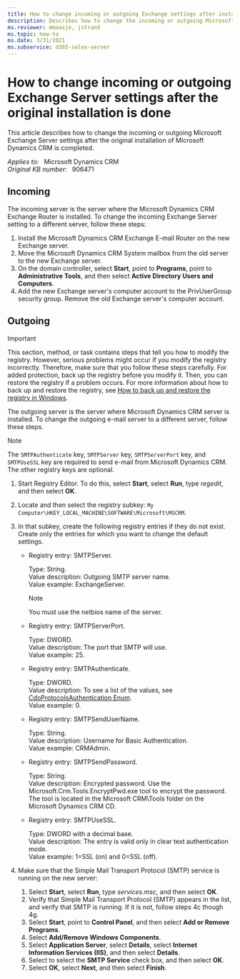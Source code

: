 ```yaml
---
title: How to change incoming or outgoing Exchange settings after installation
description: Describes how to change the incoming or outgoing Microsoft Exchange Server settings after the original installation of Microsoft Dynamics CRM is finished.
ms.reviewer: mmaasjo, jstrand
ms.topic: how-to
ms.date: 3/31/2021
ms.subservice: d365-sales-server
---
```

# How to change incoming or outgoing Exchange Server settings after the original installation is done

This article describes how to change the incoming or outgoing Microsoft Exchange Server settings after the original installation of Microsoft Dynamics CRM is completed.

_Applies to:_ &nbsp; Microsoft Dynamics CRM  
_Original KB number:_ &nbsp; 906471

## Incoming

The incoming server is the server where the Microsoft Dynamics CRM Exchange Router is installed. To change the incoming Exchange Server setting to a different server, follow these steps:

1. Install the Microsoft Dynamics CRM Exchange E-mail Router on the new Exchange server.
2. Move the Microsoft Dynamics CRM System mailbox from the old server to the new Exchange server.
3. On the domain controller, select **Start**, point to **Programs**, point to **Administrative Tools**, and then select **Active Directory Users and Computers**.
4. Add the new Exchange server's computer account to the PrivUserGroup security group. Remove the old Exchange server's computer account.

## Outgoing

> [!IMPORTANT]
> This section, method, or task contains steps that tell you how to modify the registry. However, serious problems might occur if you modify the registry incorrectly. Therefore, make sure that you follow these steps carefully. For added protection, back up the registry before you modify it. Then, you can restore the registry if a problem occurs. For more information about how to back up and restore the registry, see [How to back up and restore the registry in Windows](https://support.microsoft.com/help/322756).

The outgoing server is the server where Microsoft Dynamics CRM server is installed. To change the outgoing e-mail server to a different server, follow these steps.

> [!NOTE]
> The `SMTPAuthenticate` key, `SMTPServer` key, `SMTPServerPort` key, and `SMTPUseSSL` key are required to send e-mail from Microsoft Dynamics CRM. The other registry keys are optional.

1. Start Registry Editor. To do this, select **Start**, select **Run**, type *regedit*, and then select **OK**.
2. Locate and then select the registry subkey: `My Computer\HKEY_LOCAL_MACHINE\SOFTWARE\Microsoft\MSCRM`.
3. In that subkey, create the following registry entries if they do not exist. Create only the entries for which you want to change the default settings.

   - Registry entry: SMTPServer.

     Type: String.  
     Value description: Outgoing SMTP server name.  
     Value example: ExchangeServer.

     > [!NOTE]
     > You must use the netbios name of the server.

   - Registry entry: SMTPServerPort.

     Type: DWORD.  
     Value description: The port that SMTP will use.  
     Value example: 25.

   - Registry entry: SMTPAuthenticate.

     Type: DWORD.  
     Value description: To see a list of the values, see [CdoProtocolsAuthentication Enum](/previous-versions/exchange-server/exchange-10/ms526961(v=exchg.10)).  
     Value example: 0.

   - Registry entry: SMTPSendUserName.

     Type: String.  
     Value description: Username for Basic Authentication.  
     Value example: CRMAdmin.

   - Registry entry: SMTPSendPassword.

     Type: String.  
     Value description: Encrypted password. Use the Microsoft.Crm.Tools.EncryptPwd.exe tool to encrypt the password. The tool is located in the Microsoft CRM\Tools folder on the Microsoft Dynamics CRM CD.

   - Registry entry: SMTPUseSSL.

     Type: DWORD with a decimal base.  
     Value description: The entry is valid only in clear text authentication mode.  
     Value example: 1=SSL (on) and 0=SSL (off).

4. Make sure that the Simple Mail Transport Protocol (SMTP) service is running on the new server:

   1. Select **Start**, select **Run**, type *services.msc*, and then select **OK**.
   2. Verify that Simple Mail Transport Protocol (SMTP) appears in the list, and verify that SMTP is running. If it is not, follow steps 4c though 4g.
   3. Select **Start**, point to **Control Panel**, and then select **Add or Remove Programs**.
   4. Select **Add/Remove Windows Components**.
   5. Select **Application Server**, select **Details**, select **Internet Information Services (IIS)**, and then select **Details**.
   6. Select to select the **SMTP Service** check box, and then select **OK**.
   7. Select **OK**, select **Next**, and then select **Finish**.
